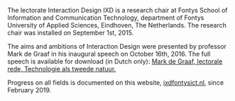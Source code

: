 The lectorate Interaction Design IXD is a research chair at Fontys School of Information and Communication Technology, department of Fontys University of Applied Sciences, Eindhoven, The Netherlands. The research chair was installed on September 1st, 2015.

The aims and ambitions of Interaction Design were presented by professor Mark de Graaf in his inaugural speech on October 16th, 2016. The full speech is available for download (in Dutch only): <a href="https://www.ixdfontysict.nl/site/assets/files/1015/pr_lectoralerede_technologie_als_tweede_natuur.pdf" target=blank>Mark de Graaf, lectorale rede, Technologie als tweede natuur.</a>

Progress on all fields is documented on this website, <a href="https://www.ixdfontysict.nl" target=blank>ixdfontysict.nl</a>, since February 2019.
